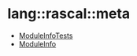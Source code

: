 # lang::rascal::meta


   * [ModuleInfoTests](/docs/Library/lang/rascal/meta/ModuleInfoTests.md)
   * [ModuleInfo](/docs/Library/lang/rascal/meta/ModuleInfo.md)